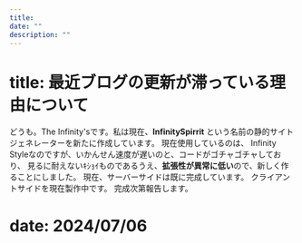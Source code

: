 ```yaml
---
title: 
date: ""
description: ""
---
```


# title: 最近ブログの更新が滞っている理由について
どうも。The Infinity'sです。私は現在、**InfinitySpirrit**
という名前の静的サイトジェネレーターを新たに作成しています。
現在使用しているのは、
Infinity Styleなのですが、いかんせん速度が遅いのと、コードがゴチャゴチャしており、
見るに耐えないｷｼｮｲものであるうえ、**拡張性が異常に低い**ので、新しく作ることにしました。
現在、サーバーサイドは既に完成しています。
クライアントサイドを現在製作中です。
完成次第報告します。

# date: 2024/07/06